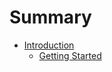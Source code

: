 # Summary

* [Introduction](docs/info/welcome.md)
    * [Getting Started](docs/intro/getting-started.md)

